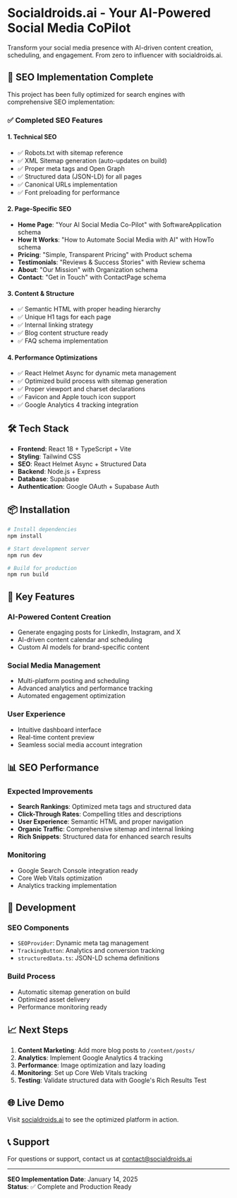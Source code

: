# Socialdroids.ai - Your AI-Powered Social Media CoPilot

Transform your social media presence with AI-driven content creation, scheduling, and engagement. From zero to influencer with socialdroids.ai.

## 🚀 SEO Implementation Complete

This project has been fully optimized for search engines with comprehensive SEO implementation:

### ✅ Completed SEO Features

#### 1. **Technical SEO**

- ✅ Robots.txt with sitemap reference
- ✅ XML Sitemap generation (auto-updates on build)
- ✅ Proper meta tags and Open Graph
- ✅ Structured data (JSON-LD) for all pages
- ✅ Canonical URLs implementation
- ✅ Font preloading for performance

#### 2. **Page-Specific SEO**

- **Home Page**: "Your AI Social Media Co-Pilot" with SoftwareApplication schema
- **How It Works**: "How to Automate Social Media with AI" with HowTo schema
- **Pricing**: "Simple, Transparent Pricing" with Product schema
- **Testimonials**: "Reviews & Success Stories" with Review schema
- **About**: "Our Mission" with Organization schema
- **Contact**: "Get in Touch" with ContactPage schema

#### 3. **Content & Structure**

- ✅ Semantic HTML with proper heading hierarchy
- ✅ Unique H1 tags for each page
- ✅ Internal linking strategy
- ✅ Blog content structure ready
- ✅ FAQ schema implementation

#### 4. **Performance Optimizations**

- ✅ React Helmet Async for dynamic meta management
- ✅ Optimized build process with sitemap generation
- ✅ Proper viewport and charset declarations
- ✅ Favicon and Apple touch icon support
- ✅ Google Analytics 4 tracking integration

## 🛠️ Tech Stack

- **Frontend**: React 18 + TypeScript + Vite
- **Styling**: Tailwind CSS
- **SEO**: React Helmet Async + Structured Data
- **Backend**: Node.js + Express
- **Database**: Supabase
- **Authentication**: Google OAuth + Supabase Auth

## 📦 Installation

```bash
# Install dependencies
npm install

# Start development server
npm run dev

# Build for production
npm run build
```

## 🎯 Key Features

### AI-Powered Content Creation

- Generate engaging posts for LinkedIn, Instagram, and X
- AI-driven content calendar and scheduling
- Custom AI models for brand-specific content

### Social Media Management

- Multi-platform posting and scheduling
- Advanced analytics and performance tracking
- Automated engagement optimization

### User Experience

- Intuitive dashboard interface
- Real-time content preview
- Seamless social media account integration

## 📊 SEO Performance

### Expected Improvements

- **Search Rankings**: Optimized meta tags and structured data
- **Click-Through Rates**: Compelling titles and descriptions
- **User Experience**: Semantic HTML and proper navigation
- **Organic Traffic**: Comprehensive sitemap and internal linking
- **Rich Snippets**: Structured data for enhanced search results

### Monitoring

- Google Search Console integration ready
- Core Web Vitals optimization
- Analytics tracking implementation

## 🔧 Development

### SEO Components

- `SEOProvider`: Dynamic meta tag management
- `TrackingButton`: Analytics and conversion tracking
- `structuredData.ts`: JSON-LD schema definitions

### Build Process

- Automatic sitemap generation on build
- Optimized asset delivery
- Performance monitoring ready

## 📈 Next Steps

1. **Content Marketing**: Add more blog posts to `/content/posts/`
2. **Analytics**: Implement Google Analytics 4 tracking
3. **Performance**: Image optimization and lazy loading
4. **Monitoring**: Set up Core Web Vitals tracking
5. **Testing**: Validate structured data with Google's Rich Results Test

## 🌐 Live Demo

Visit [socialdroids.ai](https://socialdroids.ai) to see the optimized platform in action.

## 📞 Support

For questions or support, contact us at [contact@socialdroids.ai](mailto:contact@socialdroids.ai)

---

**SEO Implementation Date**: January 14, 2025  
**Status**: ✅ Complete and Production Ready
